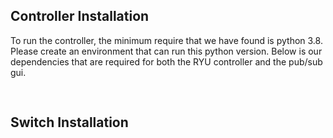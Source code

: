 ##  Controller Installation
To run the controller, the minimum require that we have found is python 3.8. Please create an environment that can run this python version. Below is our dependencies that are required for both the RYU controller and the pub/sub gui.

<pre>

</pre>

## Switch Installation